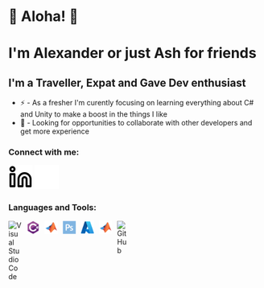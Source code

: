 # 👋 Aloha! 👋 
# I'm Alexander or just Ash for friends

## I'm a Traveller, Expat and Gave Dev enthusiast  

- ⚡ - As a fresher I'm curently focusing on learning everything about C# and Unity to make a boost in the things I like
- 👯 - Looking for opportunities to collaborate with other developers and get more experience

### Connect with me:

[![website](./img/linkedin-light.svg)](https://www.linkedin.com/in/alexander-s-989b90183#gh-light-mode-only)
[![website](./img/linkedin-dark.svg)](https://www.linkedin.com/in/alexander-s-989b90183#gh-dark-mode-only)

### Languages and Tools:

[<img align="left" alt="Visual Studio Code" width="26px" src="https://cdn.jsdelivr.net/gh/devicons/devicon/icons/vscode/vscode-original.svg" style="padding-right:10px;" />](https://cdn.jsdelivr.net/gh/devicons/devicon/icons/vscode/vscode-original.svg)
[<img align="left" alt="CSharp" width="26px" src="https://github.com/devicons/devicon/blob/v2.15.1/icons/csharp/csharp-original.svg" style="padding-right:10px;" />](https://github.com/devicons/devicon/blob/v2.15.1/icons/csharp/csharp-original.svg)
[<img align="left" alt="Unity" width="26px" src="https://github.com/devicons/devicon/blob/v2.15.1/icons/matlab/matlab-original.svg" style="padding-right:10px;" />](https://github.com/devicons/devicon/blob/v2.15.1/icons/matlab/matlab-original.svg)
[<img align="left" alt="Photoshop" width="26px" src="https://github.com/devicons/devicon/blob/v2.15.1/icons/photoshop/photoshop-plain.svg" style="padding-right:10px;" />](https://github.com/devicons/devicon/blob/v2.15.1/icons/photoshop/photoshop-plain.svg)
[<img align="left" alt="Azure" width="26px" src="https://github.com/devicons/devicon/blob/v2.15.1/icons/azure/azure-original.svg" style="padding-right:10px;" />](https://github.com/devicons/devicon/blob/v2.15.1/icons/azure/azure-original.svg)
[<img align="left" alt="Matlab" width="26px" src="https://github.com/devicons/devicon/blob/v2.15.1/icons/matlab/matlab-original.svg" style="padding-right:10px;" />](https://github.com/devicons/devicon/blob/v2.15.1/icons/matlab/matlab-original.svg)
[<img align="left" alt="GitHub" width="26px" src="https://user-images.githubusercontent.com/3369400/139448065-39a229ba-4b06-434b-bc67-616e2ed80c8f.png" />](https://user-images.githubusercontent.com/3369400/139448065-39a229ba-4b06-434b-bc67-616e2ed80c8f.png)
